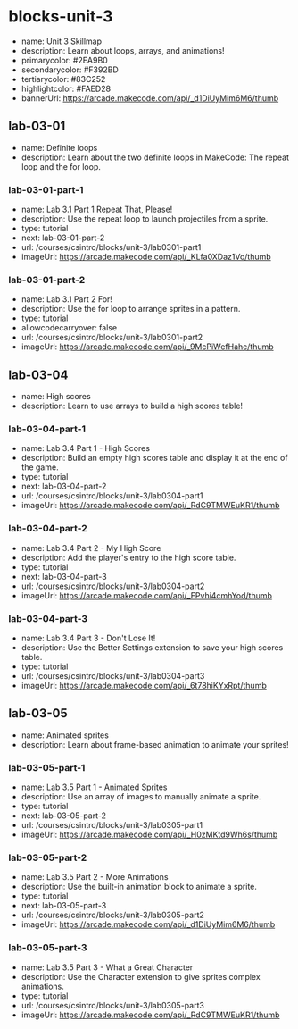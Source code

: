 # blocks-unit-3

* name: Unit 3 Skillmap
* description: Learn about loops, arrays, and animations!
* primarycolor: #2EA9B0
* secondarycolor: #F392BD
* tertiarycolor: #83C252
* highlightcolor: #FAED28
* bannerUrl: https://arcade.makecode.com/api/_d1DiUyMim6M6/thumb

## lab-03-01

* name: Definite loops
* description: Learn about the two definite loops in MakeCode: The repeat loop and the for loop.

### lab-03-01-part-1

* name: Lab 3.1 Part 1 Repeat That, Please!
* description: Use the repeat loop to launch projectiles from a sprite.
* type: tutorial
* next: lab-03-01-part-2
* url: /courses/csintro/blocks/unit-3/lab0301-part1
* imageUrl: https://arcade.makecode.com/api/_KLfa0XDaz1Vo/thumb

### lab-03-01-part-2

* name: Lab 3.1 Part 2 For!
* description: Use the for loop to arrange sprites in a pattern.
* type: tutorial
* allowcodecarryover: false
* url: /courses/csintro/blocks/unit-3/lab0301-part2
* imageUrl: https://arcade.makecode.com/api/_9McPiWefHahc/thumb

## lab-03-04

* name: High scores
* description: Learn to use arrays to build a high scores table!

### lab-03-04-part-1

* name: Lab 3.4 Part 1 - High Scores
* description: Build an empty high scores table and display it at the end of the game.
* type: tutorial
* next: lab-03-04-part-2
* url: /courses/csintro/blocks/unit-3/lab0304-part1
* imageUrl: https://arcade.makecode.com/api/_RdC9TMWEuKR1/thumb

### lab-03-04-part-2

* name: Lab 3.4 Part 2 - My High Score
* description: Add the player's entry to the high score table.
* type: tutorial
* next: lab-03-04-part-3
* url: /courses/csintro/blocks/unit-3/lab0304-part2
* imageUrl: https://arcade.makecode.com/api/_FPvhi4cmhYod/thumb

### lab-03-04-part-3

* name: Lab 3.4 Part 3 - Don't Lose It!
* description: Use the Better Settings extension to save your high scores table.
* type: tutorial
* url: /courses/csintro/blocks/unit-3/lab0304-part3
* imageUrl: https://arcade.makecode.com/api/_6t78hiKYxRpt/thumb

## lab-03-05

* name: Animated sprites
* description: Learn about frame-based animation to animate your sprites!

### lab-03-05-part-1

* name: Lab 3.5 Part 1 - Animated Sprites
* description: Use an array of images to manually animate a sprite.
* type: tutorial
* next: lab-03-05-part-2
* url: /courses/csintro/blocks/unit-3/lab0305-part1
* imageUrl: https://arcade.makecode.com/api/_H0zMKtd9Wh6s/thumb

### lab-03-05-part-2

* name: Lab 3.5 Part 2 - More Animations
* description: Use the built-in animation block to animate a sprite.
* type: tutorial
* next: lab-03-05-part-3
* url: /courses/csintro/blocks/unit-3/lab0305-part2
* imageUrl: https://arcade.makecode.com/api/_d1DiUyMim6M6/thumb

### lab-03-05-part-3

* name: Lab 3.5 Part 3 - What a Great Character
* description: Use the Character extension to give sprites complex animations.
* type: tutorial
* url: /courses/csintro/blocks/unit-3/lab0305-part3
* imageUrl: https://arcade.makecode.com/api/_RdC9TMWEuKR1/thumb
